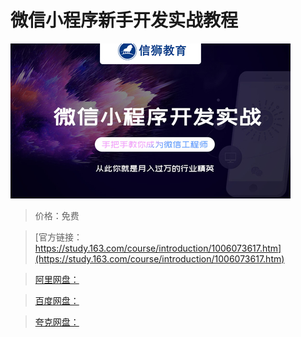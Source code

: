 # 微信小程序新手开发实战教程

![img](../../../assets/study163/free/c3a8faf0-3334-4349-aa13-ef18a5b37144.jpg)

> 价格：免费

> [官方链接：https://study.163.com/course/introduction/1006073617.htm](https://study.163.com/course/introduction/1006073617.htm)

> [阿里网盘：]()

> [百度网盘：]()

> [夸克网盘：]()
